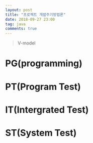 ```yaml
---
layout: post
title: "프로젝트 개발주기방법론"
date: 2018-09-27 23:00
tag: java
comments: true
---
```


> V-model

# PG(programming)

# PT(Program Test)

# IT(Intergrated Test)

# ST(System Test)
